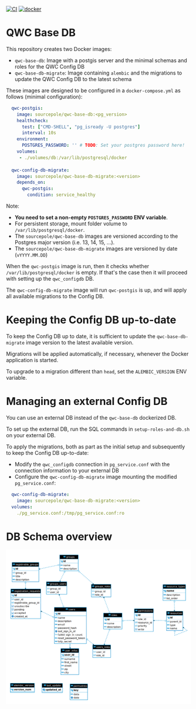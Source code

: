 [![CI](https://github.com/qwc-services/qwc-base-db/actions/workflows/qwc-base-db.yml/badge.svg)](https://github.com/qwc-services/qwc-base-db/actions)
[![docker](https://img.shields.io/docker/v/sourcepole/qwc-base-db?label=qwc-base-db%20image&sort=semver)](https://hub.docker.com/r/sourcepole/qwc-base-db)

QWC Base DB
===========

This repository creates two Docker images:

* `qwc-base-db`: Image with a postgis server and the minimal schemas and roles for the QWC Config DB
* `qwc-base-db-migrate`: Image containing `alembic` and the migrations to update the QWC Config DB to the latest schema

These images are designed to be configured in a `docker-compose.yml` as follows (minimal configuration):

```yml
  qwc-postgis:
    image: sourcepole/qwc-base-db:<pg_version>
    healthcheck:
      test: ["CMD-SHELL", "pg_isready -U postgres"]
      interval: 10s
    environment:
      POSTGRES_PASSWORD: '' # TODO: Set your postgres password here!
    volumes:
     - ./volumes/db:/var/lib/postgresql/docker

  qwc-config-db-migrate:
    image: sourcepole/qwc-base-db-migrate:<version>
    depends_on:
      qwc-postgis:
        condition: service_healthy
```

Note:

* **You need to set a non-empty `POSTGRES_PASSWORD` ENV variable**.
* For persistent storage, mount folder volume to `/var/lib/postgresql/docker`.
* The `sourcepole/qwc-base-db` images are versioned according to the Postgres major version (i.e. 13, 14, 15, ...).
* The `sourcepole/qwc-base-db-migrate` images are versioned by date (`vYYYY.MM.DD`)

When the `qwc-postgis` image is run, then it checks whether `/var/lib/postgresql/docker` is empty.
If that's the case then it will proceed with setting up the
`qwc_configdb` DB.

The `qwc-config-db-migrate` image will run `qwc-postgis` is up, and will apply all available migrations to the Config DB.

# Keeping the Config DB up-to-date

To keep the Config DB up to date, it is sufficient to update the `qwc-base-db-migrate` image version to the latest available version.

Migrations will be applied automatically, if necessary, whenever the Docker application is started.

To upgrade to a migration different than `head`, set the `ALEMBIC_VERSION` ENV variable.

# Managing an external Config DB

You can use an external DB instead of the `qwc-base-db` dockerized DB.

To set up the external DB, run the SQL commands in `setup-roles-and-db.sh` on your external DB.

To apply the migrations, both as part as the initial setup and subsequently to keep the Config DB up-to-date:

* Modify the `qwc_configdb` connection in `pg_service.conf` with the connection information to your external DB
* Configure the `qwc-config-db-migrate` image mounting the modified `pg_service.conf`:

```yml
  qwc-config-db-migrate:
    image: sourcepole/qwc-base-db-migrate:<version>
  volumes:
    ./pg_service.conf:/tmp/pg_service.conf:ro
```

# DB Schema overview

![er-diagram](er-diagram.png)
